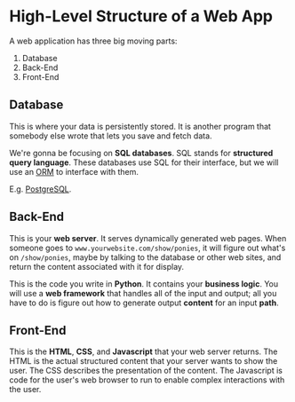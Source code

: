# High-Level Structure of a Web App

A web application has three big moving parts:

1. Database
1. Back-End
1. Front-End

## Database

This is where your data is persistently stored.
It is another program that somebody else wrote that lets you save and fetch data.

We're gonna be focusing on **SQL databases**.
SQL stands for **structured query language**.
These databases use SQL for their interface, but we will use an [ORM](/notes/orm.md) to interface with them.

E.g. [PostgreSQL](http://www.postgresql.org).

## Back-End

This is your **web server**.
It serves dynamically generated web pages.
When someone goes to `www.yourwebsite.com/show/ponies`, it will figure out what's on `/show/ponies`, maybe by talking to the database or other web sites, and return the content associated with it for display.

This is the code you write in **Python**.
It contains your **business logic**.
You will use a **web framework** that handles all of the input and output;
all you have to do is figure out how to generate output **content** for an input **path**.

## Front-End

This is the **HTML**, **CSS**, and **Javascript** that your web server returns.
The HTML is the actual structured content that your server wants to show the user.
The CSS describes the presentation of the content.
The Javascript is code for the user's web browser to run to enable complex interactions with the user.
